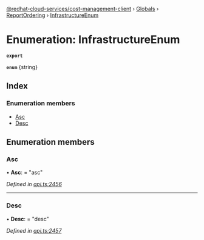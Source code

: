 [@redhat-cloud-services/cost-management-client](../README.md) › [Globals](../globals.md) › [ReportOrdering](../modules/reportordering.md) › [InfrastructureEnum](reportordering.infrastructureenum.md)

# Enumeration: InfrastructureEnum

**`export`** 

**`enum`** {string}

## Index

### Enumeration members

* [Asc](reportordering.infrastructureenum.md#asc)
* [Desc](reportordering.infrastructureenum.md#desc)

## Enumeration members

###  Asc

• **Asc**: = "asc"

*Defined in [api.ts:2456](https://github.com/RedHatInsights/javascript-clients/blob/master/packages/cost-management/api.ts#L2456)*

___

###  Desc

• **Desc**: = "desc"

*Defined in [api.ts:2457](https://github.com/RedHatInsights/javascript-clients/blob/master/packages/cost-management/api.ts#L2457)*
